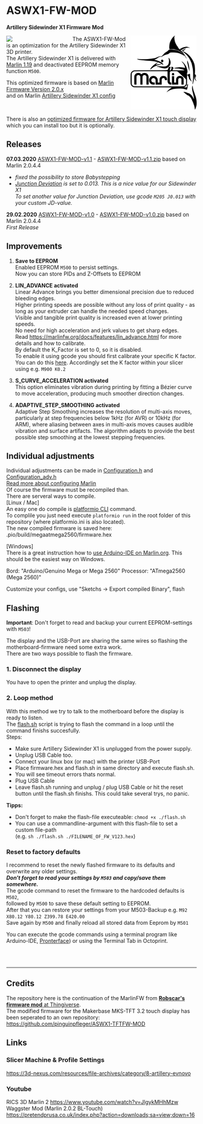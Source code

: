 # ASWX1-FW-MOD  
**Artillery Sidewinder X1 Firmware Mod**  


<img align="right" width="175" src="https://github.com/MarlinFirmware/Marlin/raw/2.0.x/buildroot/share/pixmaps/logo/marlin-250.png" style="max-width:100%;">

<img align="left" width="175" src="https://github.com/pinguinpfleger/ASWX1-FW-MOD/blob/2.0.x/artillery_logo_brand.png?raw=true" style="max-width:100%;">

 
The ASWX1-FW-Mod is an optimization for the Artillery Sidewinder X1 3D printer.  
The Artillery Sidewinder X1 is delivered with [Marlin 1.19](http://www.artillery3d.com/DownLoad/15688.html) and deactivated EEPROM memory function `M500`.  
  
This optimized firmware is based on [Marlin Firmware Version 2.0.x](https://github.com/MarlinFirmware/Marlin/tree/2.0.x)  
and on Marlin [Artillery Sidewinder X1 config](https://github.com/MarlinFirmware/Configurations/tree/master/config/examples/Artillery/Sidewinder%20X1)  

<br>

There is also an [optimized firmware for Artillery Sidewinder X1 touch display](https://github.com/pinguinpfleger/ASWX1-TFTFW-MOD) which you can install too but it is optionally.  

## Releases  

**07.03.2020** [ASWX1-FW-MOD-v1.1](https://github.com/pinguinpfleger/ASWX1-FW-MOD/releases/tag/ASWX1-FW-MOD-v1.1) - [ASWX1-FW-MOD-v1.1.zip](https://github.com/pinguinpfleger/ASWX1-FW-MOD/releases/download/ASWX1-FW-MOD-v1.1/ASWX1-FW-MOD-v1.1.zip)  based on Marlin 2.0.4.4  
- *fixed the possibility to store Babystepping*  
- *[Junction Deviation](https://reprap.org/forum/read.php?1,739819) is set to 0.013. This is a nice value for our Sidewinder X1*  
*To set another value for Junction Deviation, use gcode `M205 J0.013` with your custom JD-value.*  

**29.02.2020** [ASWX1-FW-MOD-v1.0](https://github.com/pinguinpfleger/ASWX1-FW-MOD/releases/tag/ASWX1-FW-MOD-v1.0) - [ASWX1-FW-MOD-v1.0.zip](https://github.com/pinguinpfleger/ASWX1-FW-MOD/releases/download/ASWX1-FW-MOD-v1.0/ASWX1-FW-MOD-v1.0.zip)  based on Marlin 2.0.4.4  
*First Release*


## Improvements  

1. **Save to EEPROM**  
   Enabled EEPROM `M500` to persist settings.  
   Now you can store PIDs and Z-Offsets to EEPROM  

2. **LIN_ADVANCE activated**  
    Linear Advance brings you better dimensional precision due to reduced bleeding edges.  
    Higher printing speeds are possible without any loss of print quality - as long as your extruder can handle the needed speed changes.  
    Visible and tangible print quality is increased even at lower printing speeds.  
    No need for high acceleration and jerk values to get sharp edges.  
   Read https://marlinfw.org/docs/features/lin_advance.html for more details and how to calibrate.  
   By default the K_Factor is set to 0, so it is disabled.  
   To enable it using gcode you should first calibrate your specific K factor.  
   You can do this [here](https://marlinfw.org/tools/lin_advance/k-factor.html). Accordingly set the K factor within your slicer using e.g. `M900 K0.2`  

4. **S_CURVE_ACCELERATION activated**  
   This option eliminates vibration during printing by fitting a Bézier curve to move acceleration, producing much smoother direction changes.  
  
5. **ADAPTIVE_STEP_SMOOTHING activated**  
    Adaptive Step Smoothing increases the resolution of multi-axis moves, particularly at step frequencies below 1kHz (for AVR) or 10kHz (for ARM), where aliasing between axes in multi-axis moves causes audible vibration and surface artifacts.
    The algorithm adapts to provide the best possible step smoothing at the lowest stepping frequencies.  



## Individual adjustments  
Individual adjustments can be made in [Configuration.h](/Marlin/Configuration.h) and [Configuration_adv.h](/Marlin/Configuration_adv.h)  
[Read more about configuring Marlin](https://marlinfw.org/docs/configuration/configuration.html)  
Of course the firmware must be recompiled than.  
There are serveral ways to compile.  
\[Linux / Mac\]  
An easy one do compile is [platformio CLI](https://docs.platformio.org/en/latest/installation.html#installation-methods) command.  
To complile you just need execute `platformio run` in the root folder of this repository (where platformio.ini is also located).  
The new compiled firmware is saved here: .pio/build/megaatmega2560/firmware.hex  

\[Windows\]  
There is a great instruction how to [use Arduino-IDE on Marlin.org](https://marlinfw.org/docs/basics/install_arduino.html).
This should be the easiest way on Windows.

Bord: "Arduino/Genuino Mega or Mega 2560"
Processor: "ATmega2560 (Mega 2560)"

Customize your configs, use "Sketchs -> Export compiled Binary", flash

  
## Flashing  
**Important**: Don't forget to read and backup your current EEPROM-settings with `M503`!

The display and the USB-Port are sharing the same wires so flashing the motherboard-firmware need some extra work.  
There are two ways possible to flash the firmware.    
  
### 1. Disconnect the display  
You have to open the printer and unplug the display.  
  
### 2. Loop method  
With this method we try to talk to the motherboard before the display is ready to listen.  
The [flash.sh](/flash.sh) script is trying to flash the command in a loop until the command finishs succesfully.  
Steps:  
- Make sure Artillery Sidewinder X1 is unplugged from the power supply.  
- Unplug USB Cable too.  
- Connect your linux box (or mac) with the printer USB-Port  
- Place firmware.hex and flash.sh in same directory and execute flash.sh.  
- You will see timeout errors thats normal.  
- Plug USB Cable  
- Leave flash.sh running and unplug / plug USB Cable or hit the reset button until the flash.sh finishs. This could take several trys, no panic.

**Tipps:**
- Don't forget to make the flash-file executeable: `chmod +x ./flash.sh`
- You can use a commandline-argument with this flash-file to set a custom file-path  
(e.g. `sh ./flash.sh ./FILENAME_OF_FW_V123.hex`)
  
  
### Reset to factory defaults  
I recommend to reset the newly flashed firmware to its defaults and overwrite any older settings.  
***Don't forget to read your settings by `M503` and copy/save them somewhere.***  
The gcode command to reset the firmware to the hardcoded defaults is `M502`,  
followed by `M500` to save these default setting to EEPROM.  
After that you can restore your settings from your M503-Backup e.g. `M92 X80.12 Y80.12 Z399.78 E420.00`  
Save again by `M500` and finally reload all stored data from Eeprom by `M501`  

You can execute the gcode commands using a terminal program like Arduino-IDE, [Pronterface](https://www.pronterface.com/)) or using the Terminal Tab in Octoprint.  

  
<br><br><hr>  

## Credits  
The repository here is the continuation of the MarlinFW from [**Robscar's firmware mod** at Thingiverse](https://www.thingiverse.com/thing:3856144).  
The modified firmware for the Makerbase MKS-TFT 3.2 touch display has been seperated to an own repository:  
https://github.com/pinguinpfleger/ASWX1-TFTFW-MOD
  

## Links

### Slicer Machine & Profile Settings
https://3d-nexus.com/resources/file-archives/category/8-artillery-evnovo

### Youtube
RICS 3D Marlin 2 https://www.youtube.com/watch?v=JlgykMHhMzw  
Waggster Mod (Marlin 2.0.2 BL-Touch) https://pretendprusa.co.uk/index.php?action=downloads;sa=view;down=16  


